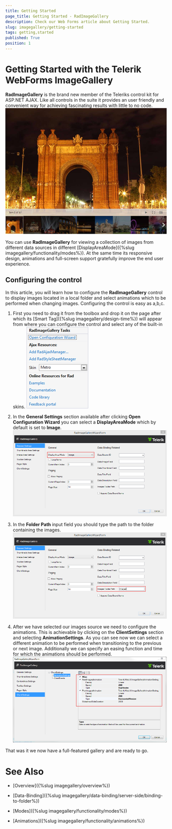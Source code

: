 ```yaml
---
title: Getting Started
page_title: Getting Started - RadImageGallery
description: Check our Web Forms article about Getting Started.
slug: imagegallery/getting-started
tags: getting,started
published: True
position: 1
---
```


# Getting Started with the Telerik WebForms ImageGallery 



**RadImageGallery** is the brand new member of the Teleriks control kit for ASP.NET AJAX. Like all controls in the suite it provides an user friendly and convenient way for achieving fascinating results with little to no code.
![image-gallery-getting-started-0](images/image-gallery-getting-started-0.jpg "image-gallery-getting-started-0")

You can use **RadImageGallery** for viewing a collection of images from different data sources in different [DisplayAreaMode]({%slug imagegallery/functionality/modes%}). At the same time its responsive design, animations and full-screen support gratefully improve the end user experience.

## Configuring the control

In this article, you will learn how to configure the **RadImageGallery** control to display images located in a local folder and select animations which to be performed when changing images. Configuring the control is easy as a,b,c.

1. First you need to drag it from the toolbox and drop it on the page after which its [Smart Tag]({%slug imagegallery/design-time%}) will appear from where you can configure the control and select any of the built-in skins.
![image-gallery-getting-started-1](images/image-gallery-getting-started-1.png "image-gallery-getting-started-1")

2. In the **General Settings** section available after clicking **Open Configuration Wizard** you can select a **DisplayAreaMode** which by default is set to **Image**.
![image-gallery-getting-started-2](images/image-gallery-getting-started-2.png "image-gallery-getting-started-2")

3. In the **Folder Path** input field you should type the path to the folder containing the images.
![image-gallery-getting-started-3](images/image-gallery-getting-started-3.png "image-gallery-getting-started-3")

4. After we have selected our images source we need to configure the animations. This is achievable by clicking on the **ClientSettings** section and selecting **AnimationSettings**. As you can see now we can select a different animation to be performed when transitioning to the previous or next image. Additionally we can specify an easing function and time for which the animations should be performed.
![image-gallery-getting-started-4](images/image-gallery-getting-started-4.png "image-gallery-getting-started-4")

That was it we now have a full-featured gallery and are ready to go.

# See Also

 * [Overview]({%slug imagegallery/overview%})

 * [Data-Binding]({%slug imagegallery/data-binding/server-side/binding-to-folder%})

 * [Modes]({%slug imagegallery/functionality/modes%})

 * [Animations]({%slug imagegallery/functionality/animations%})
